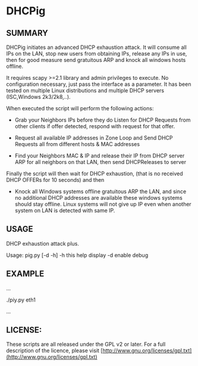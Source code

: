 DHCPig
======


SUMMARY
-------

DHCPig initiates an advanced DHCP exhaustion attack. It will consume all IPs on the LAN, stop new users from obtaining IPs,
release any IPs in use, then for good measure send gratuitous ARP and knock all windows hosts offline.

It requires scapy >=2.1 library and admin privileges to execute. No configuration necessary, just pass the interface as 
a parameter. It has been tested on multiple Linux distributions and multiple DHCP servers (ISC,Windows 2k3/2k8,..).


When executed the script will perform the following actions:

* Grab your Neighbors IPs before they do
	Listen for DHCP Requests from other clients if offer detected, respond with request for that offer.

* Request all available IP addresses in Zone
	Loop and Send DHCP Requests all from different hosts & MAC addresses

* Find your Neighbors MAC & IP and release their IP from DHCP server
	ARP for all neighbors on that LAN, then send DHCPReleases to server
	

Finally the script will then wait for DHCP exhaustion, (that is no received DHCP OFFERs for 10 seconds)  and then 


* Knock all Windows systems offline
	gratuitous ARP the LAN, and since no additional DHCP addresses are available these windows systems should stay 
offline.  Linux systems will not give up IP even when another system on LAN is detected with same IP.


USAGE
-----
DHCP exhaustion attack plus.

Usage:
  pig.py [-d -h] <interface>
        -h                this help display
        -d                enable debug


EXAMPLE
-------
...

./piy.py eth1

...


LICENSE:
--------
These scripts are all released under the GPL v2 or later.  For a full description of the licence, 
please visit [http://www.gnu.org/licenses/gpl.txt](http://www.gnu.org/licenses/gpl.txt)


